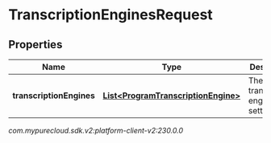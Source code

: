 # TranscriptionEnginesRequest


## Properties

| Name | Type | Description | Notes |
| ------------ | ------------- | ------------- | ------------- |
| **transcriptionEngines** | [**List&lt;ProgramTranscriptionEngine&gt;**](ProgramTranscriptionEngine) | The transcription engine setting |  |




_com.mypurecloud.sdk.v2:platform-client-v2:230.0.0_
